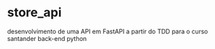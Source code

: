 # store_api
desenvolvimento de uma API em FastAPI a partir do TDD para o curso santander back-end python
